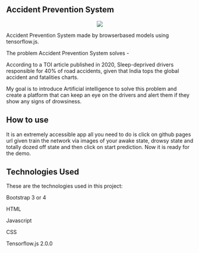 

## Accident Prevention System
<p align="center">
  <img src="https://challengepost-s3-challengepost.netdna-ssl.com/photos/production/software_thumbnail_photos/001/712/508/datas/medium.gif"  />
</p>

Accident Prevention System made by browserbased models using tensorflow.js.

The problem Accident Prevention System solves - 

According to a TOI article published in 2020, Sleep-deprived drivers responsible for 40% of road accidents, given that India tops the global accident and fatalities charts.

My goal is to introduce Artificial intelligence to solve this problem and create a platform that can keep an eye on the drivers and alert them if they show any signs of drowsiness.

## How to use
It is an extremely accessible app all you need to do is click on github pages url given train the network via images of your awake state, drowsy state and totally dozed off state and then click on start prediction.
Now it is ready for the demo.

## Technologies Used

These are the technologies used in this project:

Bootstrap 3 or 4

HTML 

Javascript

CSS

Tensorflow.js 2.0.0

